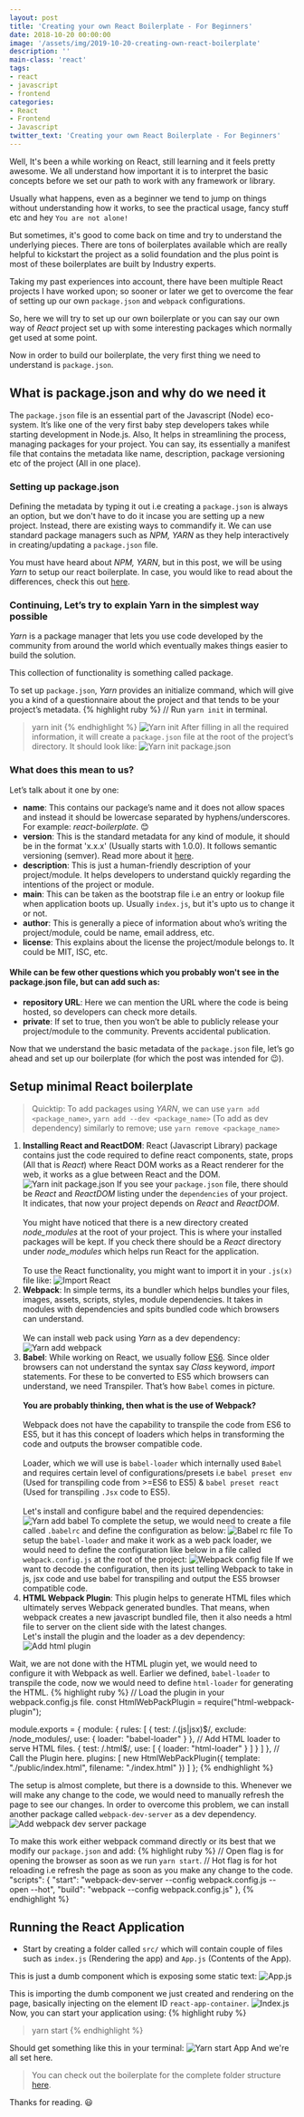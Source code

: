 ```yaml
---
layout: post
title: 'Creating your own React Boilerplate - For Beginners'
date: 2018-10-20 00:00:00
image: '/assets/img/2019-10-20-creating-own-react-boilerplate'
description: ''
main-class: 'react'
tags:
- react
- javascript
- frontend
categories:
- React
- Frontend
- Javascript
twitter_text: 'Creating your own React Boilerplate - For Beginners'
---
```


Well, It's been a while working on React, still learning and it feels pretty awesome. We all understand how important it is to interpret the basic concepts before we set our path to work with any framework or library.

Usually what happens, even as a beginner we tend to jump on things without understanding how it works, to see the practical usage, fancy stuff etc and hey `You are not alone!`

But sometimes, it's good to come back on time and try to understand the underlying pieces. There are tons of boilerplates available which are really helpful to kickstart the project as a solid foundation and the plus point is most of these boilerplates are built by Industry experts.

Taking my past experiences into account, there have been multiple React projects I have worked upon; so sooner or later we get to overcome the fear of setting up our own `package.json` and `webpack` configurations. 

So, here we will try to set up our own boilerplate or you can say our own way of *React* project set up with some interesting packages which normally get used at some point.

Now in order to build our boilerplate, the very first thing we need to understand is `package.json`.

## What is package.json and why do we need it

The `package.json` file is an essential part of the Javascript (Node) eco-system. It’s like one of the very first baby step developers takes while starting development in Node.js. Also, It helps in streamlining the process, managing packages for your project. You can say, its essentially a manifest file that contains the metadata like name, description, package versioning etc of the project (All in one place). 

### Setting up package.json

Defining the metadata by typing it out i.e creating a `package.json` is always an option, but we don't have to do it incase you are setting up a new project. Instead, there are existing ways to commandify it. We can use standard package managers such as *NPM, YARN* as they help interactively in creating/updating a `package.json` file.

You must have heard about *NPM, YARN*, but in this post, we will be using *Yarn* to setup our react boilerplate. In case, you would like to read about the differences, check this out [here][yarn-vs-npm].

### Continuing, Let’s try to explain Yarn in the simplest way possible

*Yarn* is a package manager that lets you use code developed by the community from around the world which eventually makes things easier to build the solution. 

This collection of functionality is something called package.

To set up `package.json`, *Yarn* provides an initialize command, which will give you a kind of a questionnaire about the project and that tends to be your project’s metadata.
{% highlight ruby %}
// Run `yarn init` in terminal.
> yarn init
{% endhighlight %}
![Yarn init](/assets/img/2019-10-20-creating-own-react-boilerplate/yarn-init.png)
After filling in all the required information, it will create a `package.json` file at the root of the project’s directory. It should look like:
![Yarn init package.json](/assets/img/2019-10-20-creating-own-react-boilerplate/yarn-init-package-json.png)

### What does this mean to us?

Let’s talk about it one by one:
* **name**: This contains our package’s name and it does not allow spaces and instead it should be lowercase separated by hyphens/underscores. For example: *react-boilerplate*. 😊
* **version**: This is the standard metadata for any kind of module, it should be in the format 'x.x.x' (Usually starts with 1.0.0). It follows semantic versioning (semver). Read more about it [here][semver].
* **description**: This is just a human-friendly description of your project/module. It helps developers to understand quickly regarding the intentions of the project or module. 
* **main**: This can be taken as the bootstrap file i.e an entry or lookup file when application boots up. Usually `index.js`, but it's upto us to change it or not.
* **author**: This is generally a piece of information about who’s writing the project/module, could be name, email address, etc.
* **license**: This explains about the license the project/module belongs to. It could be MIT, ISC, etc.

#### While can be few other questions which you probably won't see in the package.json file, but can add such as:
* **repository URL**: Here we can mention the URL where the code is being hosted, so developers can check more details.
* **private**: If set to true, then you won’t be able to publicly release your project/module to the community. Prevents accidental publication.

Now that we understand the basic metadata of the `package.json` file, let’s go ahead and set up our boilerplate (for which the post was intended for 😉).

## Setup minimal React boilerplate
> Quicktip: To add packages using *YARN*, we can use `yarn add <package_name>`, `yarn add --dev <package_name>` (To add as dev dependency) similarly to remove; use `yarn remove <package_name>`

1. **Installing React and ReactDOM**: React (Javascript Library) package contains just the code required to define react components, state, props (All that is *React*) where React DOM works as a React renderer for the web, it works as a glue between React and the DOM.
![Yarn init package.json](/assets/img/2019-10-20-creating-own-react-boilerplate/react-rdom-install.png)
If you see your `package.json` file, there should be *React* and *ReactDOM* listing under the `dependencies` of your project. It indicates, that now your project depends on *React* and *ReactDOM*. <br/> <br/>
You might have noticed that there is a new directory created *node_modules* at the root of your project. This is where your installed packages will be kept. If you check there should be a *React* directory under *node_modules* which helps run React for the application. <br/> <br/>
To use the React functionality, you might want to import it in your `.js(x)` file like:
![Import React](/assets/img/2019-10-20-creating-own-react-boilerplate/import-react.png)
2. **Webpack**: In simple terms, its a bundler which helps bundles your files, images, assets, scripts, styles, module dependencies. It takes in modules with dependencies and spits bundled code which browsers can understand. <br/> <br/>
We can install web pack using *Yarn* as a dev dependency:
![Yarn add webpack](/assets/img/2019-10-20-creating-own-react-boilerplate/yarn-add-webpack.png)
3. **Babel**: While working on React, we usually follow [ES6][es6]. Since older browsers can not understand the syntax say *Class* keyword, *import* statements. For these to be converted to ES5 which browsers can understand, we need Transpiler. That’s how `Babel` comes in picture. <br/> <br/>
**You are probably thinking, then what is the use of Webpack?** <br/> <br/>
Webpack does not have the capability to transpile the code from ES6 to ES5, but it has this concept of loaders which helps in transforming the code and outputs the browser compatible code.<br/> <br/>
Loader, which we will use is `babel-loader` which internally used `Babel` and requires certain level of configurations/presets i.e `babel preset env` (Used for transpiling code from >=ES6 to ES5) & `babel preset react` (Used for transpiling `.Jsx` code to ES5). <br /> <br />
Let's install and configure babel and the required dependencies:
![Yarn add babel](/assets/img/2019-10-20-creating-own-react-boilerplate/yarn-add-babel.png)
To complete the setup, we would need to create a file called `.babelrc` and define the configuration as below:
![Babel rc file](/assets/img/2019-10-20-creating-own-react-boilerplate/babelrc-file.png)
To setup the `babel-loader` and make it work as a web pack loader, we would need to define the configuration like below in a file called `webpack.config.js` at the root of the project:
![Webpack config file](/assets/img/2019-10-20-creating-own-react-boilerplate/webpack-config.png)
If we want to decode the configuration, then its just telling Webpack to take in js, jsx code and use babel for transpiling and output the ES5 browser compatible code.
4. **HTML Webpack Plugin**: This plugin helps to generate HTML files which ultimately serves Webpack generated bundles. That means, when webpack creates a new javascript bundled file, then it also needs a html file to server on the client side with the latest changes. <br/>
Let's install the plugin and the loader as a dev dependency:
![Add html plugin](/assets/img/2019-10-20-creating-own-react-boilerplate/yarn-add-html-plugin.png)

Wait, we are not done with the HTML plugin yet, we would need to configure it with Webpack as well. Earlier we defined, `babel-loader` to transpile the code, now we would need to define `html-loader` for generating the HTML.
{% highlight ruby %}
// Load the plugin in your webpack.config.js file.
const HtmlWebPackPlugin = require("html-webpack-plugin");

module.exports = {
  module: {
    rules: [
      {
        test: /\.(js|jsx)$/,
        exclude: /node_modules/,
        use: {
          loader: "babel-loader"
        }
      },
      // Add HTML loader to serve HTML files.
      {
        test: /\.html$/,
        use: [
          {
            loader: "html-loader"
          }
        ]
      }
    ]
  },
  // Call the Plugin here.
  plugins: [
    new HtmlWebPackPlugin({
      template: "./public/index.html",
      filename: "./index.html"
    })
  ]
};
{% endhighlight %}

The setup is almost complete, but there is a downside to this. Whenever we will make any change to the code, we would need to manually refresh the page to see our changes. In order to overcome this problem, we can install another package called `webpack-dev-server` as a dev dependency.
![Add webpack dev server package](/assets/img/2019-10-20-creating-own-react-boilerplate/yarn-add-webpack-server.png)

To make this work either webpack command directly or its best that we modify our `package.json` and add:
{% highlight ruby %}
// Open flag is for opening the browser as soon as we run `yarn start`.
// Hot flag is for hot reloading i.e refresh the page as soon as you make any change to the code.
"scripts": {
  "start": "webpack-dev-server --config webpack.config.js --open --hot",
  "build": "webpack --config webpack.config.js"
},
{% endhighlight %}

## Running the React Application

* Start by creating a folder called `src/` which will contain couple of files such as `index.js` (Rendering the app) and `App.js` (Contents of the App).

This is just a dumb component which is exposing some static text:
![App.js](/assets/img/2019-10-20-creating-own-react-boilerplate/app.png)

This is importing the dumb component we just created and rendering on the page, basically injecting on the element ID `react-app-container`.
![Index.js](/assets/img/2019-10-20-creating-own-react-boilerplate/index.png)
Now, you can start your application using:
{% highlight ruby %}
> yarn start
{% endhighlight %}

Should get something like this in your terminal:
![Yarn start App](/assets/img/2019-10-20-creating-own-react-boilerplate/yarn-start-success.png)
And we're all set here.

> You can check out the boilerplate for the complete folder structure [here][github-url].

Thanks for reading. 😃

[yarn-vs-npm]: https://waverleysoftware.com/blog/yarn-vs-npm/
[semver]: https://semver.org/
[es6]: https://es6.io/
[github-url]: https://github.com/lhuria94/minimal-react-boilerplate